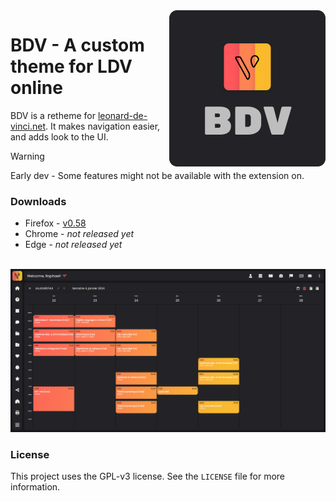 <img src="https://raw.githubusercontent.com/Egsagon/bdv/master/assets/main.svg" align="right" width="250px">

# BDV - A custom theme for LDV online

BDV is a retheme for [leonard-de-vinci.net](https://leonard-de-vinci.net). It makes navigation easier, and adds look to the UI. 

> [!WARNING]
> Early dev - Some features might not be available with the extension on.

### Downloads
- Firefox - [v0.58](https://github.com/Egsagon/bdv/releases/download/v0.58/bdv.xpi)
- Chrome - *not released yet*
- Edge - *not released yet*

<br clear="right">

<img src="https://raw.githubusercontent.com/Egsagon/bdv/master/assets/demo.png">

### License
This project uses the GPL-v3 license. See the `LICENSE` file for more information.
